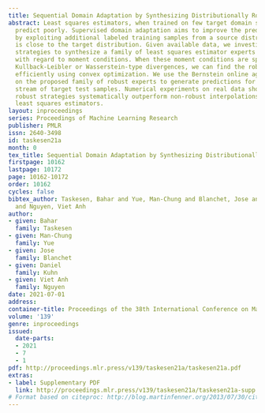 ```yaml
---
title: Sequential Domain Adaptation by Synthesizing Distributionally Robust Experts
abstract: Least squares estimators, when trained on few target domain samples, may
  predict poorly. Supervised domain adaptation aims to improve the predictive accuracy
  by exploiting additional labeled training samples from a source distribution that
  is close to the target distribution. Given available data, we investigate novel
  strategies to synthesize a family of least squares estimator experts that are robust
  with regard to moment conditions. When these moment conditions are specified using
  Kullback-Leibler or Wasserstein-type divergences, we can find the robust estimators
  efficiently using convex optimization. We use the Bernstein online aggregation algorithm
  on the proposed family of robust experts to generate predictions for the sequential
  stream of target test samples. Numerical experiments on real data show that the
  robust strategies systematically outperform non-robust interpolations of the empirical
  least squares estimators.
layout: inproceedings
series: Proceedings of Machine Learning Research
publisher: PMLR
issn: 2640-3498
id: taskesen21a
month: 0
tex_title: Sequential Domain Adaptation by Synthesizing Distributionally Robust Experts
firstpage: 10162
lastpage: 10172
page: 10162-10172
order: 10162
cycles: false
bibtex_author: Taskesen, Bahar and Yue, Man-Chung and Blanchet, Jose and Kuhn, Daniel
  and Nguyen, Viet Anh
author:
- given: Bahar
  family: Taskesen
- given: Man-Chung
  family: Yue
- given: Jose
  family: Blanchet
- given: Daniel
  family: Kuhn
- given: Viet Anh
  family: Nguyen
date: 2021-07-01
address:
container-title: Proceedings of the 38th International Conference on Machine Learning
volume: '139'
genre: inproceedings
issued:
  date-parts:
  - 2021
  - 7
  - 1
pdf: http://proceedings.mlr.press/v139/taskesen21a/taskesen21a.pdf
extras:
- label: Supplementary PDF
  link: http://proceedings.mlr.press/v139/taskesen21a/taskesen21a-supp.pdf
# Format based on citeproc: http://blog.martinfenner.org/2013/07/30/citeproc-yaml-for-bibliographies/
---
```

